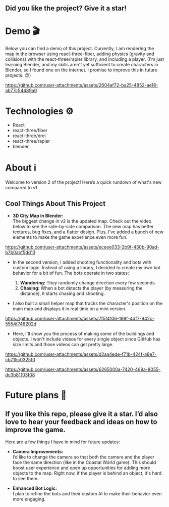 ## Did you like the project? Give it a star!

# Demo 🎬

Below you can find a demo of this project. Currently, I am rendering the map in the browser using react-three-fiber, adding physics (gravity and collisions) with the react-three/rapier library, and including a player. (I'm just learning Blender, and my skills aren't yet sufficient to create characters in Blender, so I found one on the internet. I promise to improve this in future projects. 😉)

https://github.com/user-attachments/assets/2604af72-ba25-4852-ae18-ab77c54489a0


# Technologies ⚙️

- React
- react-three/fiber
- react-three/drei
- react-three/rapier
- blender


# About ℹ️

Welcome to version 2 of the project! Here’s a quick rundown of what's new compared to v1.

## Cool Things About This Project

- **3D City Map in Blender:**  
  The biggest change in v2 is the updated map. Check out the video below to see the side-by-side comparison. The new map has better textures, bug fixes, and a flatter design. Plus, I've added a bunch of new elements to make the game experience even more fun.

https://github.com/user-attachments/assets/eceee033-2b9f-430b-90ad-b7b0abf5dd13


- In the second version, I added shooting functionality and bots with custom logic. Instead of using a library, I decided to create my own bot behavior for a bit of fun. The bots operate in two states:
  1. **Wandering:** They randomly change direction every few seconds.
  2. **Chasing:** When a bot detects the player (by measuring the distance), it starts chasing and shooting.

- I also built a small helper map that tracks the character's position on the main map and displays it in real time on a mini version.

https://github.com/user-attachments/assets/7f5f4106-199f-4df7-942c-5554f748202d


- Here, I'll show you the process of making some of the buildings and objects. I won't include videos for every single object since GitHub has size limits and those videos can get pretty large.

https://github.com/user-attachments/assets/d2aa4ede-f71b-424f-a8e7-cb715c0325f0

https://github.com/user-attachments/assets/6265000a-7420-469a-8055-dc3b81103f08


# Future plans 🚀

## If you like this repo, please give it a star. I’d also love to hear your feedback and ideas on how to improve the game.

Here are a few things I have in mind for future updates:

- **Camera Improvements:**  
  I’d like to change the camera so that both the camera and the player face the same direction (like in the Coastal World game). This should boost user experience and open up opportunities for adding more objects to the map. Right now, if the player is behind an object, it's hard to see them.

- **Enhanced Bot Logic:**  
  I plan to refine the bots and their custom AI to make their behavior even more engaging.










